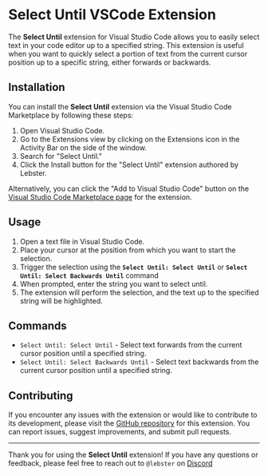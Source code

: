 # Select Until VSCode Extension

The **Select Until** extension for Visual Studio Code allows you to easily select text in your code editor up to a specified string. This extension is useful when you want to quickly select a portion of text from the current cursor position up to a specific string, either forwards or backwards.

## Installation

You can install the **Select Until** extension via the Visual Studio Code Marketplace by following these steps:

1. Open Visual Studio Code.
2. Go to the Extensions view by clicking on the Extensions icon in the Activity Bar on the side of the window.
3. Search for "Select Until."
4. Click the Install button for the "Select Until" extension authored by Lebster.

Alternatively, you can click the "Add to Visual Studio Code" button on the [Visual Studio Code Marketplace page](https://marketplace.visualstudio.com/items?itemName=Lebster.select-until) for the extension.

## Usage

1. Open a text file in Visual Studio Code.
2. Place your cursor at the position from which you want to start the selection.
3. Trigger the selection using the **`Select Until: Select Until`** or **`Select Until: Select Backwards Until`** command
4. When prompted, enter the string you want to select until.
5. The extension will perform the selection, and the text up to the specified string will be highlighted.

## Commands

- `Select Until: Select Until` - Select text forwards from the current cursor position until a specified string.
- `Select Until: Select Backwards Until` - Select text backwards from the current cursor position until a specified string.

## Contributing

If you encounter any issues with the extension or would like to contribute to its development, please visit the [GitHub repository](https://github.com/LebsterFace/select-until) for this extension. You can report issues, suggest improvements, and submit pull requests.

---

Thank you for using the **Select Until** extension! If you have any questions or feedback, please feel free to reach out to `@lebster` on [Discord](https://discord.com/)